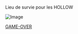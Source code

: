 Lieu de survie pour les HOLLOW  


![Image](https://pm1.narvii.com/7734/d13e25d275f41b50b54beec8aacadd61073a1278r4-750-375_00.jpg)

[GAME-OVER](https://github.com/Doothrat/TP2-Labyrinthe/blob/main/game-over.md)



